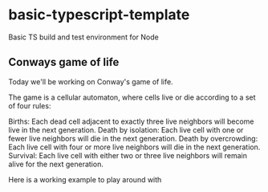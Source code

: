 # basic-typescript-template
Basic TS build and test environment for Node


## Conways game of life
Today we'll be working on Conway's game of life.

The game is a cellular automaton, where cells live or die according to a set of four rules:



Births: Each dead cell adjacent to exactly three live neighbors will become live in the next generation.
Death by isolation: Each live cell with one or fewer live neighbors will die in the next generation.
Death by overcrowding: Each live cell with four or more live neighbors will die in the next generation.
Survival: Each live cell with either two or three live neighbors will remain alive for the next generation.


Here is a working example to play around with
